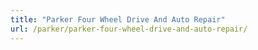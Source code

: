 ```yaml
---
title: "Parker Four Wheel Drive And Auto Repair"
url: /parker/parker-four-wheel-drive-and-auto-repair/
---
```

